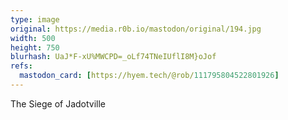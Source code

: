 ```yaml
---
type: image
original: https://media.r0b.io/mastodon/original/194.jpg
width: 500
height: 750
blurhash: UaJ*F-xU%MWCPD=_oLf74TNeIUflI8M}oJof
refs:
  mastodon_card: [https://hyem.tech/@rob/111795804522801926]
---
```


The Siege of Jadotville
